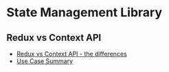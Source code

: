 # State Management Library

## Redux vs Context API

- [Redux vs Context API - the differences](https://blog.isquaredsoftware.com/2021/01/context-redux-differences/)
- [Use Case Summary](https://blog.isquaredsoftware.com/2021/01/context-redux-differences/#use-case-summary)